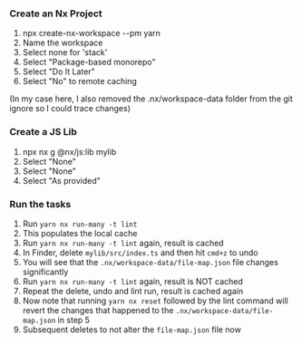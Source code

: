 ### Create an Nx Project
1. npx create-nx-workspace --pm yarn
2. Name the workspace
3. Select none for 'stack'
4. Select "Package-based monorepo"
5. Select "Do It Later"
6. Select "No" to remote caching

(In my case here, I also removed the .nx/workspace-data folder from the git ignore so I could trace changes)

### Create a JS Lib
1. npx nx g @nx/js:lib mylib 
2. Select "None"
3. Select "None"
4. Select "As provided"

### Run the tasks
1. Run `yarn nx run-many -t lint`
2. This populates the local cache
3. Run `yarn nx run-many -t lint` again, result is cached
4. In Finder, delete `mylib/src/index.ts` and then hit `cmd+z` to undo
5. You will see that the `.nx/workspace-data/file-map.json` file changes significantly
6. Run `yarn nx run-many -t lint` again, result is NOT cached
7. Repeat the delete, undo and lint run, result is cached again
8. Now note that running `yarn nx reset` followed by the lint command will revert the changes that happened to the `.nx/workspace-data/file-map.json` in step 5
9. Subsequent deletes to not alter the `file-map.json` file now
